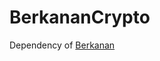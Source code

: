 # BerkananCrypto

Dependency of [Berkanan](https://apps.apple.com/us/app/berkanan-messenger/id1289061820)
